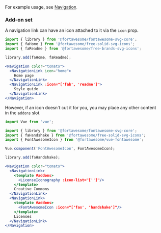 For example usage, see [Navigation](#/Patterns/Navigation).

### Add-on set

A navigation link can have an icon attached to it via the `icon` prop.

```jsx
import { library } from '@fortawesome/fontawesome-svg-core';
import { faHome } from '@fortawesome/free-solid-svg-icons';
import { faReadme } from '@fortawesome/free-brands-svg-icons';

library.add(faHome, faReadme);

<Navigation color="tomato">
  <NavigationLink icon="home">
    Home page
  </NavigationLink>
  <NavigationLink :icon="['fab', 'readme']">
    Style guide
  </NavigationLink>
</Navigation>
```

However, if an icon doesn't cut it for you, you may place any other content
in the `addons` slot.

```jsx
import Vue from 'vue';

import { library } from '@fortawesome/fontawesome-svg-core';
import { faHandshake } from '@fortawesome/free-solid-svg-icons';
import { FontAwesomeIcon } from '@fortawesome/vue-fontawesome';

Vue.component('FontAwesomeIcon', FontAwesomeIcon);

library.add(faHandshake);

<Navigation color="tomato">
  <NavigationLink>
    <template #addons>
      <LicenseIconography :icon-list="['']"/>
    </template>
    Creative Commons
  </NavigationLink>
  <NavigationLink>
    <template #addons>
      <FontAwesomeIcon :icon="['fas', 'handshake']"/>
    </template>
    Licenses
  </NavigationLink>
</Navigation>
```
